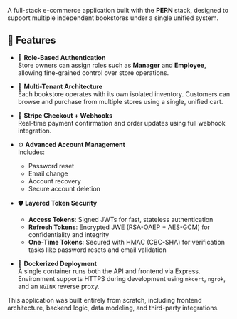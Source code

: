 A full-stack e-commerce application built with the **PERN** stack, designed to support multiple independent bookstores under a single unified system.

## 🚀 Features

- 🔐 **Role-Based Authentication**  
  Store owners can assign roles such as **Manager** and **Employee**, allowing fine-grained control over store operations.

- 🏪 **Multi-Tenant Architecture**  
  Each bookstore operates with its own isolated inventory. Customers can browse and purchase from multiple stores using a single, unified cart.

- 🧾 **Stripe Checkout + Webhooks**  
  Real-time payment confirmation and order updates using full webhook integration.

- ⚙️ **Advanced Account Management**  
  Includes:

  - Password reset
  - Email change
  - Account recovery
  - Secure account deletion

- 🛡️ **Layered Token Security**

  - **Access Tokens**: Signed JWTs for fast, stateless authentication
  - **Refresh Tokens**: Encrypted JWE (RSA-OAEP + AES-GCM) for confidentiality and integrity
  - **One-Time Tokens**: Secured with HMAC (CBC-SHA) for verification tasks like password resets and email validation

- 🐳 **Dockerized Deployment**  
  A single container runs both the API and frontend via Express. Environment supports HTTPS during development using `mkcert`, `ngrok`, and an `NGINX` reverse proxy.

This application was built entirely from scratch, including frontend architecture, backend logic, data modeling, and third-party integrations.
